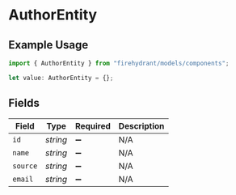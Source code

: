 # AuthorEntity

## Example Usage

```typescript
import { AuthorEntity } from "firehydrant/models/components";

let value: AuthorEntity = {};
```

## Fields

| Field              | Type               | Required           | Description        |
| ------------------ | ------------------ | ------------------ | ------------------ |
| `id`               | *string*           | :heavy_minus_sign: | N/A                |
| `name`             | *string*           | :heavy_minus_sign: | N/A                |
| `source`           | *string*           | :heavy_minus_sign: | N/A                |
| `email`            | *string*           | :heavy_minus_sign: | N/A                |
